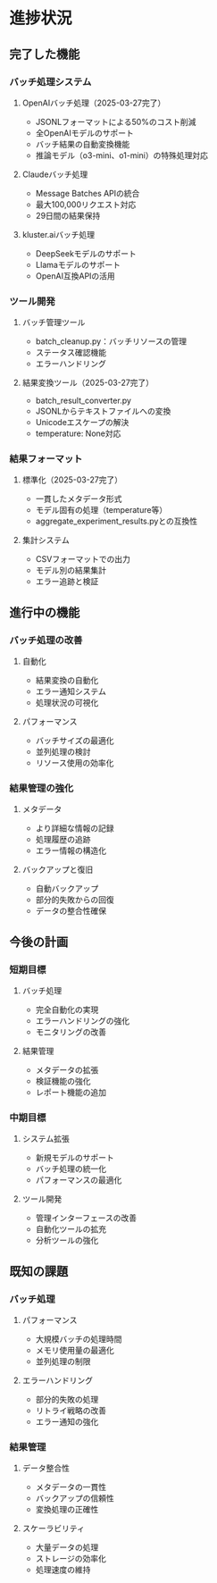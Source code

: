 # 進捗状況

## 完了した機能

### バッチ処理システム
1. OpenAIバッチ処理（2025-03-27完了）
   - JSONLフォーマットによる50%のコスト削減
   - 全OpenAIモデルのサポート
   - バッチ結果の自動変換機能
   - 推論モデル（o3-mini、o1-mini）の特殊処理対応

2. Claudeバッチ処理
   - Message Batches APIの統合
   - 最大100,000リクエスト対応
   - 29日間の結果保持

3. kluster.aiバッチ処理
   - DeepSeekモデルのサポート
   - Llamaモデルのサポート
   - OpenAI互換APIの活用

### ツール開発
1. バッチ管理ツール
   - batch_cleanup.py：バッチリソースの管理
   - ステータス確認機能
   - エラーハンドリング

2. 結果変換ツール（2025-03-27完了）
   - batch_result_converter.py
   - JSONLからテキストファイルへの変換
   - Unicodeエスケープの解決
   - temperature: None対応

### 結果フォーマット
1. 標準化（2025-03-27完了）
   - 一貫したメタデータ形式
   - モデル固有の処理（temperature等）
   - aggregate_experiment_results.pyとの互換性

2. 集計システム
   - CSVフォーマットでの出力
   - モデル別の結果集計
   - エラー追跡と検証

## 進行中の機能

### バッチ処理の改善
1. 自動化
   - 結果変換の自動化
   - エラー通知システム
   - 処理状況の可視化

2. パフォーマンス
   - バッチサイズの最適化
   - 並列処理の検討
   - リソース使用の効率化

### 結果管理の強化
1. メタデータ
   - より詳細な情報の記録
   - 処理履歴の追跡
   - エラー情報の構造化

2. バックアップと復旧
   - 自動バックアップ
   - 部分的失敗からの回復
   - データの整合性確保

## 今後の計画

### 短期目標
1. バッチ処理
   - 完全自動化の実現
   - エラーハンドリングの強化
   - モニタリングの改善

2. 結果管理
   - メタデータの拡張
   - 検証機能の強化
   - レポート機能の追加

### 中期目標
1. システム拡張
   - 新規モデルのサポート
   - バッチ処理の統一化
   - パフォーマンスの最適化

2. ツール開発
   - 管理インターフェースの改善
   - 自動化ツールの拡充
   - 分析ツールの強化

## 既知の課題

### バッチ処理
1. パフォーマンス
   - 大規模バッチの処理時間
   - メモリ使用量の最適化
   - 並列処理の制限

2. エラーハンドリング
   - 部分的失敗の処理
   - リトライ戦略の改善
   - エラー通知の強化

### 結果管理
1. データ整合性
   - メタデータの一貫性
   - バックアップの信頼性
   - 変換処理の正確性

2. スケーラビリティ
   - 大量データの処理
   - ストレージの効率化
   - 処理速度の維持
